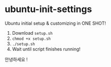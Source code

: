 # ubuntu-init-settings
Ubuntu initial setup &amp; customizing in ONE SHOT!

1. Download `setup.sh`
2. `chmod +x setup.sh`
3. `./setup.sh`
4. Wait until script finishes running!

안녕하세요 !